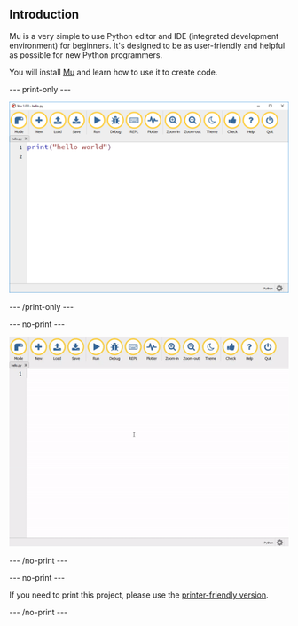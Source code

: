 ## Introduction

Mu is a very simple to use Python editor and IDE (integrated development environment) for beginners. It's designed to be as user-friendly and helpful as possible for new Python programmers.

You will install [Mu](https://codewith.mu) and learn how to use it to create code.

--- print-only ---

![mu hello world](images/mu_hello_world.PNG)

--- /print-only ---

--- no-print ---

![mu hello world](images/mu.gif)

--- /no-print ---

--- no-print ---

If you need to print this project, please use the [printer-friendly version](https://projects.raspberrypi.org/en/projects/getting-started-with-mu/print).

--- /no-print ---
